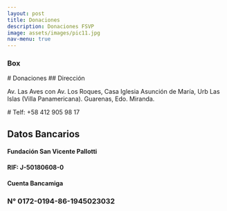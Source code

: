```yaml
---
layout: post
title: Donaciones
description: Donaciones FSVP
image: assets/images/pic11.jpg
nav-menu: true
---
```

<!-- Box -->
<h3>Box</h3>
<div class="box">
# Donaciones
## Dirección
<p>Av. Las Aves con Av. Los Roques, Casa Iglesia Asunción de María, Urb Las Islas (Villa Panamericana). Guarenas, Edo. Miranda.</p>
# Telf: +58 412 905 98 17

## Datos Bancarios
#### Fundación San Vicente Pallotti
#### RIF: J-50180608-0
#### Cuenta Bancamiga
### N° 0172-0194-86-1945023032
</div>
